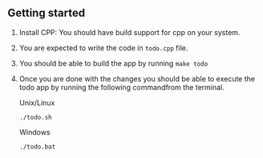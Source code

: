 
## Getting started

1. Install CPP: You should have build support for cpp on your system.

2. You are expected to write the code in `todo.cpp` file.

3. You should be able to build the app by running `make todo`

4. Once you are done with the changes you should be able to execute the todo app by running the following commandfrom the terminal.

	Unix/Linux
	```
	./todo.sh
	```
	Windows
	```
	./todo.bat
	```
